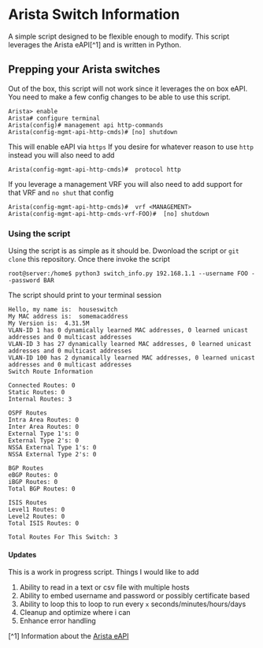 # Arista Switch Information
A simple script designed to be flexible enough to modify.  This script leverages the Arista eAPI[^1] and is written in Python.

## Prepping your Arista switches
Out of the box, this script will not work since it leverages the on box eAPI. You need to make a few config changes to be able to use this script.

    Arista> enable
    Arista# configure terminal
    Arista(config)# management api http-commands
    Arista(config-mgmt-api-http-cmds)# [no] shutdown

This will enable eAPI via `https`  If you desire for whatever reason to use `http` instead you will also need to add

    Arista(config-mgmt-api-http-cmds)#  protocol http

If you leverage a management VRF you will also need to add support for that VRF and `no shut` that config

    Arista(config-mgmt-api-http-cmds)#  vrf <MANAGEMENT>
    Arista(config-mgmt-api-http-cmds-vrf-FOO)#  [no] shutdown

### Using the script
Using the script is as simple as it should be.  Dwonload the script or `git clone` this repository.  Once there invoke the script

    root@server:/home$ python3 switch_info.py 192.168.1.1 --username FOO --password BAR

The script should print to your terminal session

    Hello, my name is:  houseswitch
    My MAC address is:  somemacaddress
    My Version is:  4.31.5M
    VLAN-ID 1 has 0 dynamically learned MAC addresses, 0 learned unicast addresses and 0 multicast addresses
    VLAN-ID 3 has 27 dynamically learned MAC addresses, 0 learned unicast addresses and 0 multicast addresses
    VLAN-ID 100 has 2 dynamically learned MAC addresses, 0 learned unicast addresses and 0 multicast addresses
    Switch Route Information
    
    Connected Routes: 0
    Static Routes: 0
    Internal Routes: 3
    
    OSPF Routes
    Intra Area Routes: 0
    Inter Area Routes: 0
    External Type 1's: 0
    External Type 2's: 0
    NSSA External Type 1's: 0
    NSSA External Type 2's: 0
    
    BGP Routes
    eBGP Routes: 0
    iBGP Routes: 0
    Total BGP Routes: 0
    
    ISIS Routes
    Level1 Routes: 0
    Level2 Routes: 0
    Total ISIS Routes: 0
    
    Total Routes For This Switch: 3


#### Updates
This is a work in progress script.  Things I would like to add
1.  Ability to read in a text or csv file with multiple hosts
2.  Ability to embed username and password or possibly certificate based
3.  Ability to loop this to loop to run every `x` seconds/minutes/hours/days
4.  Cleanup and optimize where i can
5.  Enhance error handling

[^1] Information about the [Arista eAPI](https://arista.my.site.com/AristaCommunity/s/article/arista-eapi-101)
